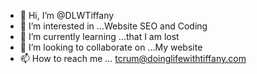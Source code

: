 - 👋 Hi, I’m @DLWTiffany
- 👀 I’m interested in ...Website SEO and Coding 
- 🌱 I’m currently learning ...that I am lost
- 💞️ I’m looking to collaborate on ...My website 
- 📫 How to reach me ... tcrum@doinglifewithtiffany.com

<!---
DLWTiffany/DLWTiffany is a ✨ special ✨ repository because its `README.md` (this file) appears on your GitHub profile.
You can click the Preview link to take a look at your changes.
--->
